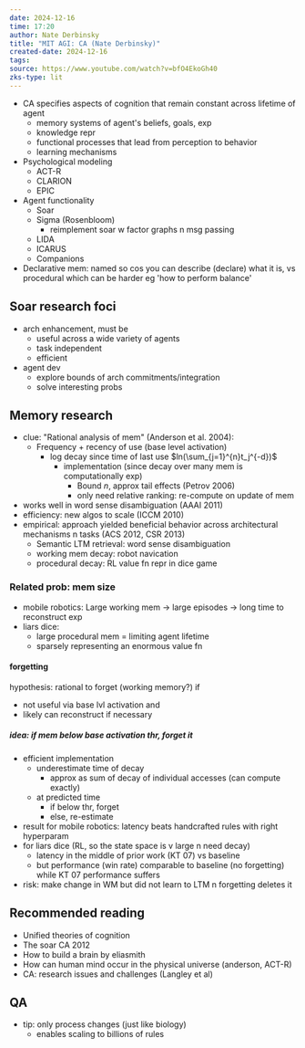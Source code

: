```yaml
---
date: 2024-12-16
time: 17:20
author: Nate Derbinsky
title: "MIT AGI: CA (Nate Derbinsky)"
created-date: 2024-12-16
tags: 
source: https://www.youtube.com/watch?v=bfO4EkoGh40
zks-type: lit
---
```

- CA specifies aspects of cognition that remain constant across lifetime of agent
	- memory systems of agent's beliefs, goals, exp
	- knowledge repr
	- functional processes that lead from perception to behavior
	- learning mechanisms
- Psychological modeling
	- ACT-R
	- CLARION
	- EPIC
- Agent functionality
	- Soar
	- Sigma (Rosenbloom)
		- reimplement soar w factor graphs n msg passing 
	- LIDA
	- ICARUS
	- Companions
- Declarative mem: named so cos you can describe (declare) what it is, vs procedural which can be harder eg 'how to perform balance'

## Soar research foci
- arch enhancement, must be
	- useful across a wide variety of agents
	- task independent
	- efficient
- agent dev
	- explore bounds of arch commitments/integration
	- solve interesting probs
## Memory research
- clue: "Rational analysis of mem" (Anderson et al. 2004): 
	- Frequency + recency of use (base level activation)
		- log decay since time of last use $ln(\sum_{j=1}^{n}t_j^{-d})$
			- implementation (since decay over many mem is computationally exp)
				- Bound $n$, approx tail effects (Petrov 2006)
				- only need relative ranking: re-compute on update of mem
- works well in word sense disambiguation (AAAI 2011)
- efficiency: new algos to scale (ICCM 2010)
- empirical: approach yielded beneficial behavior across architectural mechanisms n tasks (ACS 2012, CSR 2013)
	- Semantic LTM retrieval: word sense disambiguation
	- working mem decay: robot navication
	- procedural decay: RL value fn repr in dice game
### Related prob: mem size
- mobile robotics: Large working mem -> large episodes -> long time to reconstruct exp
- liars dice: 
	- large procedural mem = limiting agent lifetime
	- sparsely representing an enormous value fn
#### forgetting
hypothesis: rational to forget (working memory?) if
- not useful via base lvl activation and
- likely can reconstruct if necessary
##### idea: if mem below base activation thr, forget it
- efficient implementation
	- underestimate time of decay
		- approx as sum of decay of individual accesses (can compute exactly)
	- at predicted time
		- if below thr, forget
		- else, re-estimate
- result for mobile robotics: latency beats handcrafted rules with right hyperparam
- for liars dice (RL, so the state space is v large n need decay)
	- latency in the middle of prior work (KT 07) vs baseline
	- but performance (win rate) comparable to baseline (no forgetting) while KT 07 performance suffers
- risk: make change in WM but did not learn to LTM n forgetting deletes it 

## Recommended reading
- Unified theories of cognition
- The soar CA 2012
- How to build a brain by eliasmith
- How can human mind occur in the physical universe (anderson, ACT-R)
- CA: research issues and challenges (Langley et al)

## QA
- tip: only process changes (just like biology)
	- enables scaling to billions of rules